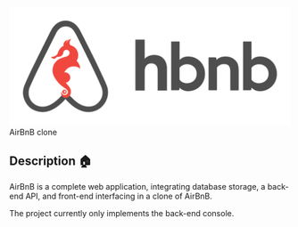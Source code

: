 ![Alt text](assets/hbnb_logo.png)
AirBnB clone
## Description :house:

AirBnB is a complete web application, integrating database storage, 
a back-end API, and front-end interfacing in a clone of AirBnB.

The project currently only implements the back-end console.
